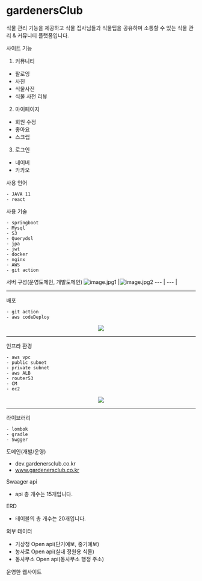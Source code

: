 # gardenersClub
식물 관리 기능을 제공하고 식물 집사님들과 식물팁을 공유하며 소통할 수 있는 식물 관리 & 커뮤니티 플랫폼입니다. 

사이트 기능
1. 커뮤니티 
- 팔로잉
- 사진
- 식물사전
- 식물 사전 리뷰 


2. 마이페이지
- 회원 수정
- 좋아요
- 스크랩


3. 로그인
- 네이버 
- 카카오


사용 언어
```
- JAVA 11
- react 
```


사용 기술
```
- springboot
- Mysql
- S3
- Querydsl
- jpa
- jwt
- docker
- nginx
- AWS
- git action
```

서버 구성(운영도메인, 개발도메인)
![image.jpg1](https://github.com/greeneryjin/gardenersClub/assets/87289562/0a5ae9b6-e312-4ef7-80ce-a66c688c2a25) |![image.jpg2](https://github.com/greeneryjin/gardenersClub/assets/87289562/11cd3156-e0cf-4012-b3bd-7a911f5a729f)
--- | --- | 
* * *


배포
```
- git action
- aws codeDeploy
```
<div align="center"> <img src="https://github.com/greeneryjin/gardenersClub/assets/87289562/39b3c60e-c393-4f81-b86c-1819a91cc559"> </div>

* * *


인프라 환경 
```
- aws vpc
- public subnet
- private subnet
- aws ALB
- router53
- CM
- ec2
```
<div align="center"> <img src="https://github.com/greeneryjin/gardenersClub/assets/87289562/9889ea83-1a97-42a5-a977-2ed2d2e6fed7"> </div>

* * *


라이브러리
```
- lombok
- gradle
- Swgger 
```


도메인(개발/운영)
- dev.gardenersclub.co.kr
- www.gardenersclub.co.kr


Swaager api
- api 총 개수는 15개입니다. 


ERD
- 테이블의 총 개수는 20개입니다. 


외부 데이터 
- 기상청 Open api(단기예보, 중기예보)
- 농사로 Open api(실내 정원용 식물)
- 동사무소 Open api(동사무소 행정 주소)

운영한 웹사이트 
